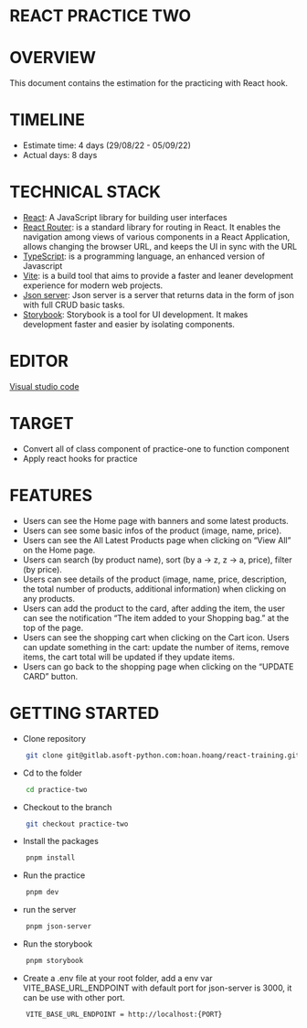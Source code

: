 # REACT PRACTICE TWO

# OVERVIEW 

This document contains the estimation for the practicing with React hook.

# TIMELINE

* Estimate time: 4 days (29/08/22 - 05/09/22)
* Actual days: 8 days

# TECHNICAL STACK

* [React](https://reactjs.org/): A JavaScript library for building user interfaces
* [React Router](https://reactrouter.com/en/main): is a standard library for routing in React. It enables the navigation among views of various components in a React Application, allows changing the browser URL, and keeps the UI in sync with the URL
* [TypeScript](https://www.typescriptlang.org/): is a programming language, an enhanced version of Javascript
* [Vite](https://vitejs.dev): is a build tool that aims to provide a faster and leaner development experience for modern web projects.
* [Json server](https://github.com/typicode/json-server): Json server is a server that returns data in the form of json with full CRUD basic tasks.
* [Storybook](https://storybook.js.org/docs/react/get-started/introduction): Storybook is a tool for UI development. It makes development faster and easier by isolating components.

# EDITOR

[Visual studio code](https://code.visualstudio.com/)

# TARGET

* Convert all of class component of practice-one to function component
* Apply react hooks for practice

# FEATURES

* Users can see the Home page with banners and some latest products. 
* Users can see some basic infos of the product (image, name, price).
* Users can see the All Latest Products page when clicking on “View All” on the Home page.
* Users can search (by product name), sort (by a -> z, z -> a, price), filter (by price).
* Users can see details of the product (image, name, price, description, the total number of products, additional information) when clicking on any products.
* Users can add the product to the card, after adding the item, the user can see the notification “The item added to your Shopping bag.” at the top of the page. 
* Users can see the shopping cart when clicking on the Cart icon. Users can update something in the cart: update the number of items, remove items, the cart total will be updated if they update items. 
* Users can go back to the shopping page when clicking on the “UPDATE CARD” button.

# GETTING STARTED

* Clone repository

```bash
    git clone git@gitlab.asoft-python.com:hoan.hoang/react-training.git
```

* Cd to the folder

```bash
    cd practice-two
```

* Checkout to the branch 

```bash
    git checkout practice-two
```

* Install the packages

```bash
    pnpm install
```

* Run the practice

```bash
    pnpm dev
```

* run the server 

```bash
    pnpm json-server
```

* Run the storybook

```bash
    pnpm storybook
```

* Create a .env file at your root folder, add a env var VITE_BASE_URL_ENDPOINT with default port for json-server is 3000, it can be use with other port.

```bash
    VITE_BASE_URL_ENDPOINT = http://localhost:{PORT}
```
